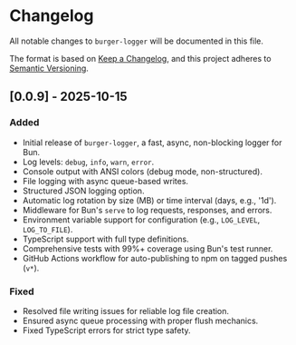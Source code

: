 # Changelog

All notable changes to `burger-logger` will be documented in this file.

The format is based on [Keep a Changelog](https://keepachangelog.com/en/1.0.0/), and this project adheres to [Semantic Versioning](https://semver.org/spec/v2.0.0.html).

## [0.0.9] - 2025-10-15

### Added

- Initial release of `burger-logger`, a fast, async, non-blocking logger for Bun.
- Log levels: `debug`, `info`, `warn`, `error`.
- Console output with ANSI colors (debug mode, non-structured).
- File logging with async queue-based writes.
- Structured JSON logging option.
- Automatic log rotation by size (MB) or time interval (days, e.g., '1d').
- Middleware for Bun's `serve` to log requests, responses, and errors.
- Environment variable support for configuration (e.g., `LOG_LEVEL`, `LOG_TO_FILE`).
- TypeScript support with full type definitions.
- Comprehensive tests with 99%+ coverage using Bun's test runner.
- GitHub Actions workflow for auto-publishing to npm on tagged pushes (`v*`).

### Fixed

- Resolved file writing issues for reliable log file creation.
- Ensured async queue processing with proper flush mechanics.
- Fixed TypeScript errors for strict type safety.
